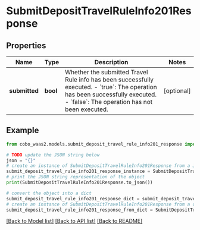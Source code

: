 # SubmitDepositTravelRuleInfo201Response


## Properties

Name | Type | Description | Notes
------------ | ------------- | ------------- | -------------
**submitted** | **bool** | Whether the submitted Travel Rule info has been successfully executed. - &#x60;true&#x60;: The operation has been successfully executed. - &#x60;false&#x60;: The operation has not been executed.  | [optional] 

## Example

```python
from cobo_waas2.models.submit_deposit_travel_rule_info201_response import SubmitDepositTravelRuleInfo201Response

# TODO update the JSON string below
json = "{}"
# create an instance of SubmitDepositTravelRuleInfo201Response from a JSON string
submit_deposit_travel_rule_info201_response_instance = SubmitDepositTravelRuleInfo201Response.from_json(json)
# print the JSON string representation of the object
print(SubmitDepositTravelRuleInfo201Response.to_json())

# convert the object into a dict
submit_deposit_travel_rule_info201_response_dict = submit_deposit_travel_rule_info201_response_instance.to_dict()
# create an instance of SubmitDepositTravelRuleInfo201Response from a dict
submit_deposit_travel_rule_info201_response_from_dict = SubmitDepositTravelRuleInfo201Response.from_dict(submit_deposit_travel_rule_info201_response_dict)
```
[[Back to Model list]](../README.md#documentation-for-models) [[Back to API list]](../README.md#documentation-for-api-endpoints) [[Back to README]](../README.md)


